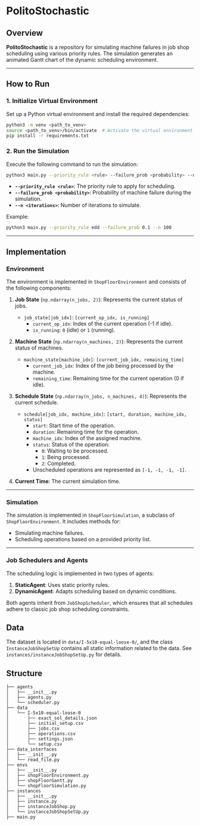 # PolitoStochastic

## Overview
**PolitoStochastic** is a repository for simulating machine failures in job shop scheduling using various priority rules. The simulation generates an animated Gantt chart of the dynamic scheduling environment.

---

## How to Run

### 1. Initialize Virtual Environment
Set up a Python virtual environment and install the required dependencies:

```bash
python3 -m venv <path_to_venv>
source <path_to_venv>/bin/activate  # Activate the virtual environment
pip install -r requirements.txt
```

### 2. Run the Simulation
Execute the following command to run the simulation:

```bash
python3 main.py --priority_rule <rule> --failure_prob <probability> --n <iterations>
```

- **`--priority_rule <rule>`**: The priority rule to apply for scheduling.
- **`--failure_prob <probability>`**: Probability of machine failure during the simulation.
- **`--n <iterations>`**: Number of iterations to simulate.

Example:

```bash
python3 main.py --priority_rule edd --failure_prob 0.1 --n 100
```

---

## Implementation

### Environment
The environment is implemented in `ShopFloorEnvironment` and consists of the following components:

1. **Job State** (`np.ndarray(n_jobs, 2)`): Represents the current status of jobs.
    - `job_state[job_idx]`: `[current_op_idx, is_running]`
        - `current_op_idx`: Index of the current operation (-1 if idle).
        - `is_running`: `0` (idle) or `1` (running).

2. **Machine State** (`np.ndarray(n_machines, 2)`): Represents the current status of machines.
    - `machine_state[machine_idx]`: `[current_job_idx, remaining_time]`
        - `current_job_idx`: Index of the job being processed by the machine.
        - `remaining_time`: Remaining time for the current operation (0 if idle).

3. **Schedule State** (`np.ndarray(n_jobs, n_machines, 4)`): Represents the current schedule.
    - `schedule[job_idx, machine_idx]`: `[start, duration, machine_idx, status]`
        - `start`: Start time of the operation.
        - `duration`: Remaining time for the operation.
        - `machine_idx`: Index of the assigned machine.
        - `status`: Status of the operation:
            - `0`: Waiting to be processed.
            - `1`: Being processed.
            - `2`: Completed.
        - Unscheduled operations are represented as `[-1, -1, -1, -1]`.

4. **Current Time**: The current simulation time.

---

### Simulation
The simulation is implemented in `ShopFloorSimulation`, a subclass of `ShopFloorEnvironment`. It includes methods for:
- Simulating machine failures.
- Scheduling operations based on a provided priority list.

---

### Job Schedulers and Agents
The scheduling logic is implemented in two types of agents:
1. **StaticAgent**: Uses static priority rules.
2. **DynamicAgent**: Adapts scheduling based on dynamic conditions.

Both agents inherit from `JobShopScheduler`, which ensures that all schedules adhere to classic job shop scheduling constraints.

## Data 

The dataset is located in `data/I-5x10-equal-loose-0/`, and the class `InstanceJobShopSetUp` contains all static information related to the data. See `instances/instanceJobShopSetUp.py` for details.

## Structure
```
├── agents
│   ├── __init__.py
│   ├── agents.py
│   └── scheduler.py
├── data
│   └── I-5x10-equal-loose-0
│       ├── exact_sol_details.json
│       ├── initial_setup.csv
│       ├── jobs.csv
│       ├── operations.csv
│       ├── settings.json
│       └── setup.csv
├── data_interfaces
│   ├── __init__.py
│   └── read_file.py
├── envs
│   ├── __init__.py
│   ├── shopFloorEnvironment.py
│   ├── shopFloorGantt.py
│   └── shopFloorSimulation.py
├── instances
│   ├── __init__.py
│   ├── instance.py
│   ├── instanceJobShop.py
│   └── instanceJobShopSetUp.py
├── main.py
```
